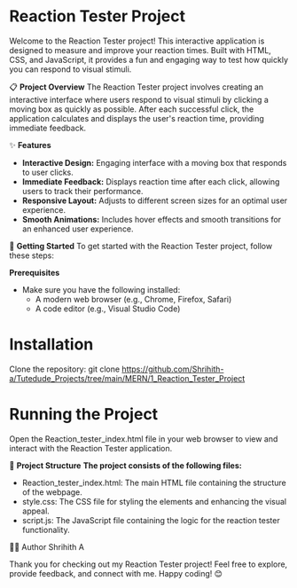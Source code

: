 # Reaction Tester Project

Welcome to the Reaction Tester project! This interactive application is designed to measure and improve your reaction times. Built with HTML, CSS, and JavaScript, it provides a fun and engaging way to test how quickly you can respond to visual stimuli.

📋 **Project Overview**
The Reaction Tester project involves creating an interactive interface where users respond to visual stimuli by clicking a moving box as quickly as possible. After each successful click, the application calculates and displays the user's reaction time, providing immediate feedback.

✨ **Features**
- **Interactive Design:** Engaging interface with a moving box that responds to user clicks.
- **Immediate Feedback:** Displays reaction time after each click, allowing users to track their performance.
- **Responsive Layout:** Adjusts to different screen sizes for an optimal user experience.
- **Smooth Animations:** Includes hover effects and smooth transitions for an enhanced user experience.

🚀 **Getting Started**
To get started with the Reaction Tester project, follow these steps:

**Prerequisites**
- Make sure you have the following installed:
    - A modern web browser (e.g., Chrome, Firefox, Safari)
    - A code editor (e.g., Visual Studio Code)

# Installation
Clone the repository: git clone https://github.com/Shrihith-a/Tutedude_Projects/tree/main/MERN/1_Reaction_Tester_Project

# Running the Project
Open the Reaction_tester_index.html file in your web browser to view and interact with the Reaction Tester application.

📂 **Project Structure**
**The project consists of the following files:**

- Reaction_tester_index.html: The main HTML file containing the structure of the webpage.
- style.css: The CSS file for styling the elements and enhancing the visual appeal.
- script.js: The JavaScript file containing the logic for the reaction tester functionality.

👨‍💻 Author
Shrihith A

Thank you for checking out my Reaction Tester project! Feel free to explore, provide feedback, and connect with me. Happy coding! 😊